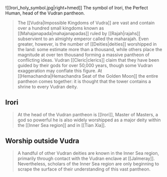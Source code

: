 ![[Irori_holy_symbol.jpg|right+hmed]] 
 The symbol of Irori, the Perfect Human, head of the Vudran pantheon.
> The [[Vudra|Impossible Kingdoms of Vudra]] are vast and contain over a hundred small kingdoms known as [[Mahajanapada|mahajanapadas]] ruled by [[Rajah|rajahs]] subservient to an almighty emperor called the maharajah. Even greater, however, is the number of [[Deities|deities]] worshipped in the land: some estimate more than a thousand, while others place the magnitude at over ten thousand forming a massive pantheon of conflicting ideas. Vudran [[Cleric|clerics]] claim that they have been guided by their gods for over 50,000 years, though some Vudran exaggeration may conflate this figure. At [[Hemachandra|Hemachandra Seat of the Golden Moon]] the entire pantheon comes together: it is thought that the tower contains a shrine to every Vudran deity.


## Irori

> At the head of the Vudran pantheon is [[Irori]], Master of Masters, a god so powerful he is also widely worshipped as a major deity within the [[Inner Sea region]] and in [[Tian Xia]].


## Worship outside Vudra

> A handful of other Vudran deities are known in the Inner Sea region, primarily through contact with the Vudran enclave at [[Jalmeray]]. Nevertheless, scholars of the Inner Sea region are only beginning to scrape the surface of their understanding of this vast pantheon.








